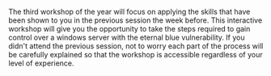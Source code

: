 The third workshop of the year will focus on applying the skills that have been shown to you in the previous session the week before. This interactive workshop will give you the opportunity to take the steps required to gain control over a windows server with the eternal blue vulnerability. If you didn't attend the previous session, not to worry each part of the process will be carefully explained so that the workshop is accessible regardless of your level of experience.